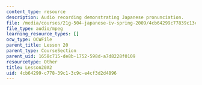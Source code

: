 ```yaml
---
content_type: resource
description: Audio recording demonstrating Japanese pronunciation.
file: /media/courses/21g-504-japanese-iv-spring-2009/4cb64299c77839c13c9ce4cf3d2d4896_Lesson20A2.mp3
file_type: audio/mpeg
learning_resource_types: []
ocw_type: OCWFile
parent_title: Lesson 20
parent_type: CourseSection
parent_uid: 1658c715-de8b-1752-598d-a7d8228f0109
resourcetype: Other
title: Lesson20A2
uid: 4cb64299-c778-39c1-3c9c-e4cf3d2d4896
---
```

